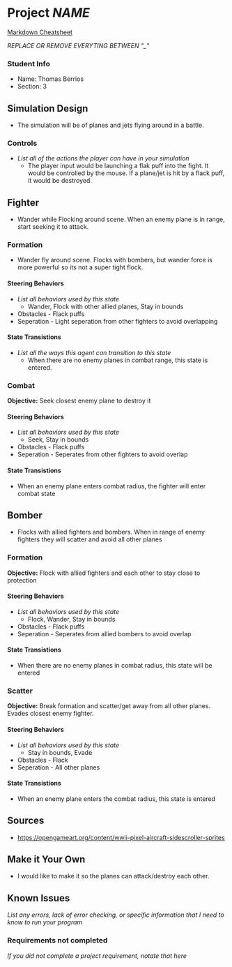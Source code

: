 # Project _NAME_

[Markdown Cheatsheet](https://github.com/adam-p/markdown-here/wiki/Markdown-Here-Cheatsheet)

_REPLACE OR REMOVE EVERYTING BETWEEN "\_"_

### Student Info

-   Name: Thomas Berrios
-   Section: 3

## Simulation Design

 - The simulation will be of planes and jets flying around in a battle.

### Controls

-   _List all of the actions the player can have in your simulation_
      - The player input would be launching a flak puff into the fight. It would be controlled by the mouse. If a plane/jet is hit by a flack puff, it would be destroyed.

## Fighter

   - Wander while Flocking around scene. When an enemy plane is in range, start seeking it to attack.

### Formation

   - Wander fly around scene. Flocks with bombers, but wander force is more powerful so its not a super tight flock.

#### Steering Behaviors

- _List all behaviors used by this state_
   - Wander, Flock with other allied planes, Stay in bounds
- Obstacles - Flack puffs
- Seperation - Light seperation from other fighters to avoid overlapping
   
#### State Transistions

- _List all the ways this agent can transition to this state_
   - When there are no enemy planes in combat range, this state is entered.
   
### Combat

**Objective:** Seek closest enemy plane to destroy it

#### Steering Behaviors

- _List all behaviors used by this state_
   - Seek, Stay in bounds
- Obstacles - Flack puffs
- Seperation - Seperates from other fighters to avoid overlap
   
#### State Transistions

   - When an enemy plane enters combat radius, the fighter will enter combat state

## Bomber

   - Flocks with allied fighters and bombers. When in range of enemy fighters they will scatter and avoid all other planes

### Formation

**Objective:** Flock with allied fighters and each other to stay close to protection

#### Steering Behaviors

   - _List all behaviors used by this state_
      - Flock, Wander, Stay in bounds
   - Obstacles - Flack puffs
   - Seperation - Seperates from allied bombers to avoid overlap
   
#### State Transistions

   - When there are no enemy planes in combat radius, this state will be entered
   
### Scatter

**Objective:** Break formation and scatter/get away from all other planes. Evades closest enemy fighter.

#### Steering Behaviors

   - _List all behaviors used by this state_
      - Stay in bounds, Evade
   - Obstacles - Flack
   - Seperation - All other planes
   
#### State Transistions

   - When an enemy plane enters the combat radius, this state is entered

## Sources

   - https://opengameart.org/content/wwii-pixel-aircraft-sidescroller-sprites

## Make it Your Own

   - I would like to make it so the planes can attack/destroy each other.

## Known Issues

_List any errors, lack of error checking, or specific information that I need to know to run your program_

### Requirements not completed

_If you did not complete a project requirement, notate that here_

